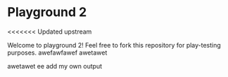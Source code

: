 # Playground 2

<<<<<<< Updated upstream

Welcome to playground 2! Feel free to fork this repository for play-testing purposes.
awefawfawef
awetawet

awetawet
ee
add my own output
